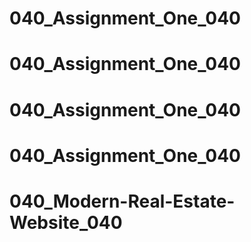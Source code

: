 # 040_Assignment_One_040
# 040_Assignment_One_040
# 040_Assignment_One_040
# 040_Assignment_One_040
# 040_Modern-Real-Estate-Website_040
